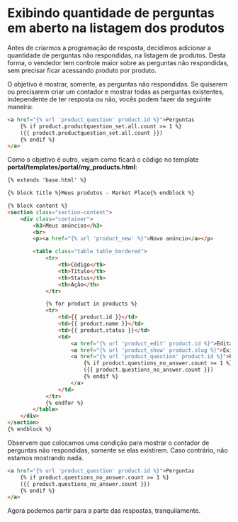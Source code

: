 # Exibindo quantidade de perguntas em aberto na listagem dos produtos

Antes de criarmos a programação de resposta, decidimos adicionar a quantidade de perguntas não respondidas, na listagem de produtos. Desta forma, o vendedor tem controle maior sobre as perguntas não respondidas, sem precisar ficar acessando produto por produto.

O objetivo é mostrar, somente, as perguntas não respondidas. Se quiserem ou precisarem criar um contador e mostrar todas as perguntas existentes, independente de ter resposta ou não, vocês podem fazer da seguinte maneira:

```html
<a href="{% url 'product_question' product.id %}">Perguntas
    {% if product.productquestion_set.all.count >= 1 %}
    ({{ product.productquestion_set.all.count }})
    {% endif %}
</a>
```

Como o objetivo é outro, vejam como ficará o código no template **portal/templates/portal/my_products.html**:

```html
{% extends 'base.html' %}

{% block title %}Meus produtos - Market Place{% endblock %}

{% block content %}
<section class="section-content">
    <div class="container">
        <h3>Meus anúncios</h3>
        <br>
        <p><a href="{% url 'product_new' %}">Novo anúncio</a></p>

        <table class="table table_bordered">
            <tr>
                <th>Código</th>
                <th>Título</th>
                <th>Status</th>
                <th>Ação</th>
            </tr>

            {% for product in products %}
            <tr>
                <td>{{ product.id }}</td>
                <td>{{ product.name }}</td>
                <td>{{ product.status }}</td>
                <td>
                    <a href="{% url 'product_edit' product.id %}">Editar</a> |
                    <a href="{% url 'product_show' product.slug %}">Exibir</a> |
                    <a href="{% url 'product_question' product.id %}">Perguntas
                        {% if product.questions_no_answer.count >= 1 %}
                        ({{ product.questions_no_answer.count }})
                        {% endif %}
                    </a>
                </td>
            </tr>
            {% endfor %}
        </table>
    </div>
</section>
{% endblock %}
```

Observem que colocamos uma condição para mostrar o contador de perguntas não respondidas, somente se elas existirem. Caso contrário, não estamos mostrando nada.

```html
<a href="{% url 'product_question' product.id %}">Perguntas
    {% if product.questions_no_answer.count >= 1 %}
    ({{ product.questions_no_answer.count }})
    {% endif %}
</a>
```

Agora podemos partir para a parte das respostas, tranquilamente.